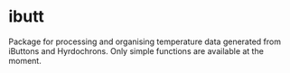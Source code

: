 # ibutt

Package for processing and organising temperature data generated from iButtons and Hyrdochrons. Only simple functions are available at the moment. 


